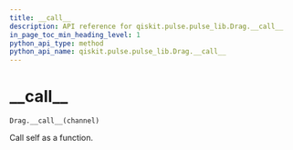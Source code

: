 ```yaml
---
title: __call__
description: API reference for qiskit.pulse.pulse_lib.Drag.__call__
in_page_toc_min_heading_level: 1
python_api_type: method
python_api_name: qiskit.pulse.pulse_lib.Drag.__call__
---
```


# \_\_call\_\_

<span id="qiskit.pulse.pulse_lib.Drag.__call__" />

`Drag.__call__(channel)`

Call self as a function.

